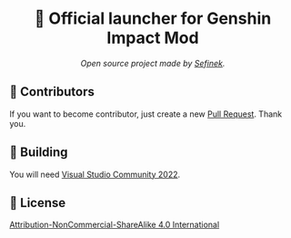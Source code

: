 <div align="center">
    <h1>🌌 Official launcher for Genshin Impact Mod</h1>
    <i>Open source project made by <a href="https://sefinek.net" title="sefinek.net">Sefinek</a>.</i>
</div>

## 💙 Contributors
If you want to become contributor, just create a new [Pull Request](https://github.com/sefinek24/genshin-mod-launcher/pulls). Thank you.

## 🔧 Building
You will need [Visual Studio Community 2022](https://visualstudio.microsoft.com).

## 📝 License
[Attribution-NonCommercial-ShareAlike 4.0 International](LICENSE)